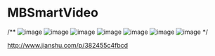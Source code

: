 # MBSmartVideo

/**
![image](https://github.com/MarkBuster/MBSmartVideo/blob/master/5C619726CFEBAA15240F03741B4793BB.jpg?raw=No)
![image](https://github.com/MarkBuster/MBSmartVideo/blob/master/BA54762C0E3FC7BABF5D467BA4F0CA95.jpg?raw=No)
![image](https://github.com/MarkBuster/MBSmartVideo/blob/master/C641512594DA6E542F1B75892F34A8CE.jpg?raw=No)
![image](https://github.com/MarkBuster/MBSmartVideo/blob/master/FCCADD14065A3C5720C9F1CFE7A284B9.jpg?raw=No)
![image](https://github.com/MarkBuster/MBSmartVideo/blob/master/IMG_7839.PNG?raw=No)
![image](https://github.com/MarkBuster/MBSmartVideo/blob/master/IMG_7840.PNG?raw=No)
![image](https://github.com/MarkBuster/MBSmartVideo/blob/master/IMG_7841.PNG?raw=No)
*/



http://www.jianshu.com/p/382455c4fbcd
